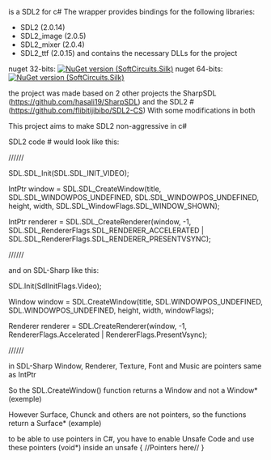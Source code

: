 is a SDL2 for c#
The wrapper provides bindings for the following libraries:
- SDL2 (2.0.14)
- SDL2_image (2.0.5)
- SDL2_mixer (2.0.4)
- SDL2_ttf (2.0.15)
and contains the necessary DLLs for the project

nuget 32-bits: [![NuGet version (SoftCircuits.Silk)](https://img.shields.io/nuget/v/SDL-Sharp_32-bits.svg?style=flat-square)](https://www.nuget.org/packages/SDL-Sharp_32-bits/)
nuget 64-bits: [![NuGet version (SoftCircuits.Silk)](https://img.shields.io/nuget/v/SDL-Sharp_64-bits.svg?style=flat-square)](https://www.nuget.org/packages/SDL-Sharp_64-bits/)

the project was made based on 2 other projects
the SharpSDL (https://github.com/hasali19/SharpSDL)
and the SDL2 # (https://github.com/flibitijibibo/SDL2-CS)
With some modifications in both

This project aims to make SDL2 non-aggressive in c#

SDL2 code # would look like this:

//////

SDL.SDL_Init(SDL.SDL_INIT_VIDEO);

IntPtr window = SDL.SDL_CreateWindow(title, SDL.SDL_WINDOWPOS_UNDEFINED, SDL.SDL_WINDOWPOS_UNDEFINED, height, width, SDL.SDL_WindowFlags.SDL_WINDOW_SHOWN);

IntPtr renderer = SDL.SDL_CreateRenderer(window,
                                      -1,
                                      SDL.SDL_RendererFlags.SDL_RENDERER_ACCELERATED |
                                      SDL.SDL_RendererFlags.SDL_RENDERER_PRESENTVSYNC);
                                      
//////

and on SDL-Sharp like this:

SDL.Init(SdlInitFlags.Video);

Window window = SDL.CreateWindow(title, SDL.WINDOWPOS_UNDEFINED, SDL.WINDOWPOS_UNDEFINED, height, width, windowFlags);

Renderer renderer = SDL.CreateRenderer(window, -1, RendererFlags.Accelerated | RendererFlags.PresentVsync);

//////

in SDL-Sharp Window, Renderer, Texture, Font and Music are pointers same as IntPtr

So the SDL.CreateWindow() function returns a Window and not a Window* (exemple)

However Surface, Chunck and others are not pointers, so the functions return a Surface* (example)

to be able to use pointers in C#, you have to enable Unsafe Code and use these pointers (void*) inside an unsafe { //Pointers here// }
